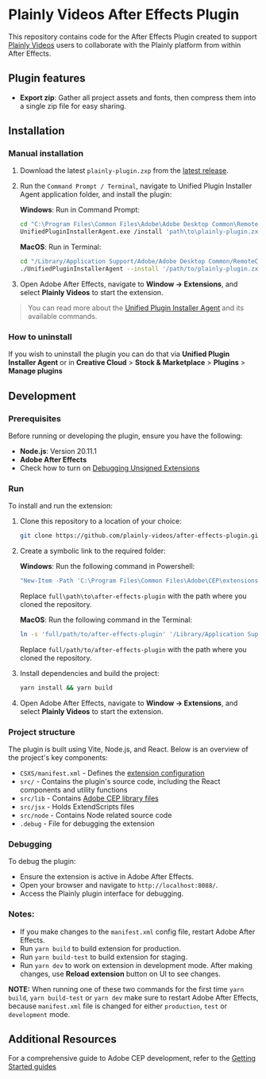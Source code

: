# Plainly Videos After Effects Plugin

This repository contains code for the After Effects Plugin created to support [Plainly Videos](https://plainlyvideos.com) users to collaborate with the Plainly platform from within After Effects.

## Plugin features
* **Export zip**: Gather all project assets and fonts, then compress them into a single zip file for easy sharing.

## Installation
### Manual installation
1. Download the latest `plainly-plugin.zxp` from the [latest release](https://github.com/plainly-videos/after-effects-plugin/releases/latest).
2. Run the `Command Prompt / Terminal`, navigate to Unified Plugin Installer Agent application folder, and install the plugin:

   **Windows**: Run in Command Prompt:
   ```bash
   cd "C:\Program Files\Common Files\Adobe\Adobe Desktop Common\RemoteComponents\UPI\UnifiedPluginInstallerAgent"
   UnifiedPluginInstallerAgent.exe /install 'path\to\plainly-plugin.zxp'
   ```
   **MacOS**: Run in Terminal:
   ```bash
   cd "/Library/Application Support/Adobe/Adobe Desktop Common/RemoteComponents/UPI/UnifiedPluginInstallerAgent/UnifiedPluginInstallerAgent.app/Contents/MacOS"
   ./UnifiedPluginInstallerAgent --install '/path/to/plainly-plugin.zxp'
   ```
3. Open Adobe After Effects, navigate to **Window -> Extensions**, and select **Plainly Videos** to start the extension.

> You can read more about the [Unified Plugin Installer Agent](https://helpx.adobe.com/in/creative-cloud/help/working-from-the-command-line.html) and its available commands.

### How to uninstall
If you wish to uninstall the plugin you can do that via **Unified Plugin Installer Agent** or in **Creative Cloud** > **Stock & Marketplace** > **Plugins** > **Manage plugins**

## Development
### Prerequisites
Before running or developing the plugin, ensure you have the following:

* **Node.js**: Version 20.11.1
* **Adobe After Effects**
* Check how to turn on [Debugging Unsigned Extensions](https://github.com/Adobe-CEP/CEP-Resources/blob/master/CEP_11.x/Documentation/CEP%2011.1%20HTML%20Extension%20Cookbook.md#debugging-unsigned-extensions)

### Run
To install and run the extension:

1. Clone this repository to a location of your choice:
   ```bash
   git clone https://github.com/plainly-videos/after-effects-plugin.git
   ```
2. Create a symbolic link to the required folder:

   **Windows**: Run the following command in Powershell:
   ```bash
   "New-Item -Path 'C:\Program Files\Common Files\Adobe\CEP\extensions\com.plainlyvideos.after-effects-plugin' -ItemType SymbolicLink -Value 'full\path\to\after-effects-plugin'"
   ```
   Replace `full\path\to\after-effects-plugin` with the path where you cloned the repository.

   **MacOS**: Run the following command in the Terminal:
   ```bash
   ln -s 'full/path/to/after-effects-plugin' '/Library/Application Support/Adobe/CEP/extensions/com.plainlyvideos.after-effects-plugin'
   ```
   Replace `full/path/to/after-effects-plugin` with the path where you cloned the repository.
3. Install dependencies and build the project:
   ```bash
   yarn install && yarn build
   ```
4. Open Adobe After Effects, navigate to **Window -> Extensions**, and select **Plainly Videos** to start the extension.

### Project structure
The plugin is built using Vite, Node.js, and React. Below is an overview of the project's key components:

* `CSXS/manifest.xml` - Defines the [extension configuration](https://github.com/Adobe-CEP/Getting-Started-guides?tab=readme-ov-file#2-configure-your-extension-in-manifestxml)
* `src/`              - Contains the plugin's source code, including the React components and utility functions
* `src/lib`           - Contains [Adobe CEP library files](https://github.com/Adobe-CEP/CEP-Resources/tree/master/CEP_11.x)
* `src/jsx`           - Holds ExtendScripts files
* `src/node`          - Contains Node related source code
* `.debug`            - File for debugging the extension

### Debugging
To debug the plugin:

* Ensure the extension is active in Adobe After Effects.
* Open your browser and navigate to `http://localhost:8088/`.
* Access the Plainly plugin interface for debugging.

### Notes:
* If you make changes to the `manifest.xml` config file, restart Adobe After Effects.
* Run `yarn build` to build extension for production.
* Run `yarn build-test` to build extension for staging.
* Run `yarn dev` to work on extension in development mode. After making changes, use **Reload extension** button on UI to see changes.

**NOTE:** When running one of these two commands for the first time `yarn build`, `yarn build-test` or `yarn dev` make sure to restart Adobe After Effects, because `manifest.xml` file is changed for either `production`, `test` or `development` mode.

## Additional Resources
For a comprehensive guide to Adobe CEP development, refer to the [Getting Started guides](https://github.com/Adobe-CEP/Getting-Started-guides)
